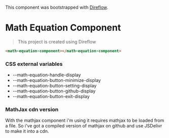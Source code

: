 This component was bootstrapped with [Direflow](https://direflow.io).

# Math Equation Component
> This project is created using Direflow

```html
<math-equation-component></math-equation-component>
```


### CSS external variables
* --math-equation-handle-display
* --math-equation-button-minimize-display
* --math-equation-button-setting-display
* --math-equation-button-github-display
* --math-equation-button-exit-display


### MathJax cdn version
With the mathjax component i'm using it requires mathjax to be loaded from a file.  So i've got a compiled version of mathjax on github and use JSDelivr to make it into a cdn.